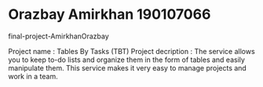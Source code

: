 # Orazbay Amirkhan 190107066
final-project-AmirkhanOrazbay

Project name : Tables By Tasks (TBT)
Project decription : The service allows you to keep to-do lists and organize them in the form of tables and easily manipulate them. This service makes it very easy to manage projects and work in a team. 

